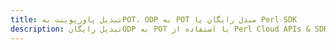 ---title: تبدیل پاورپوینت بهPOT، ODP به POT مبدل رایگان یا Perl SDKdescription: تبدیل رایگانODP به POT با استفاده از Perl Cloud APIs & SDK. همچنین اسناد Microsoft PowerPoint را در Cloud ایجاد، ویرایش و رندر کنید.---